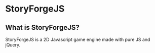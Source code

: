 # StoryForgeJS

## What is StoryForgeJS?
StoryForgeJS is a 2D Javascript game engine made with pure JS and jQuery.
